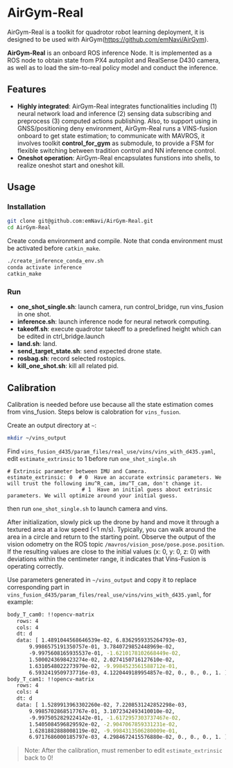 # AirGym-Real
AirGym-Real is a toolkit for quadrotor robot learning deployment, it is designed to be used with AirGym(https://github.com/emNavi/AirGym). 

**AirGym-Real** is an onboard ROS inference Node. It is implemented as a ROS node to obtain state from PX4 autopilot and RealSense D430 camera, as well as to load the sim-to-real policy model and conduct the inference.

## Features
- **Highly integrated**: AirGym-Real integrates functionalities including (1) neural network load and inference (2) sensing data subscribing and preprocess (3) computed actions publishing. Also, to support using in GNSS/positioning deny environment, AirGym-Real runs a VINS-fusion onboard to get state estimation; to communicate with MAVROS, it involves toolkit **control_for_gym** as submodule, to provide a FSM for flexible switching between tradition control and NN inference control.
- **Oneshot operation**: AirGym-Real encapsulates funstions into shells, to realize oneshot start and oneshot kill.

## Usage
### Installation
```bash
git clone git@github.com:emNavi/AirGym-Real.git
cd AirGym-Real
```
Create conda environment and compile. Note that conda environment must be activated before `catkin_make`.
```bash
./create_inference_conda_env.sh
conda activate inference
catkin_make
```

### Run
- **one_shot_single.sh**: launch camera, run control_bridge, run vins_fusion in one shot.
- **inference.sh**: launch inference node for neural network computing.
- **takeoff.sh**: execute quadrotor takeoff to a predefined height which can be edited in ctrl_bridge.launch
- **land.sh**: land.
- **send_target_state.sh**: send expected drone state.
- **rosbag.sh**: record selected rostopics.
- **kill_one_shot.sh**: kill all related pid.

## Calibration
Calibration is needed before use because all the state estimation comes from vins_fusion. Steps below is calobration for `vins_fusion`.

Create an output directory at `~`:
```bash
mkdir ~/vins_output
```

Find `vins_fusion_d435/param_files/real_use/vins/vins_with_d435.yaml`, edit `estimate_extrinsic` to 1 before run `one_shot_single.sh`
```
# Extrinsic parameter between IMU and Camera.
estimate_extrinsic: 0  # 0  Have an accurate extrinsic parameters. We will trust the following imu^R_cam, imu^T_cam, don't change it.
                        # 1  Have an initial guess about extrinsic parameters. We will optimize around your initial guess.
```
then run `one_shot_single.sh` to launch camera and vins. 

After initialization, slowly pick up the drone by hand and move it through a textured area at a low speed (<1 m/s). Typically, you can walk around the area in a circle and return to the starting point. Observe the output of the vision odometry on the ROS topic `/mavros/vision_pose/pose.pose.position`. If the resulting values are close to the initial values (x: 0, y: 0, z: 0) with deviations within the centimeter range, it indicates that Vins-Fusion is operating correctly.

Use parameters generated in `~/vins_output` and copy it to replace corresponding part in `vins_fusion_d435/param_files/real_use/vins/vins_with_d435.yaml`, for example:
```bash
body_T_cam0: !!opencv-matrix
   rows: 4
   cols: 4
   dt: d
   data: [ 1.4891044568646539e-02, 6.8362959335264793e-03,
       9.9986575191350757e-01, 3.7840729852448969e-02,
       -9.9975608165935537e-01, -1.6210178102668449e-02,
       1.5000243698423274e-02, 2.0274150716127610e-02,
       1.6310548022273979e-02, -9.9984523561588712e-01,
       6.5932419509737716e-03, 4.1220449189954857e-02, 0., 0., 0., 1. ]
body_T_cam1: !!opencv-matrix
   rows: 4
   cols: 4
   dt: d
   data: [ 1.5289913963302260e-02, 7.2208531242852298e-03,
       9.9985702868517767e-01, 3.1072342493410010e-02,
       -9.9975052829224142e-01, -1.6172957303737467e-02,
       1.5405084596829592e-02, -2.9047067859331231e-02,
       1.6281882888008119e-02, -9.9984313506280009e-01,
       6.9717686000185797e-03, 4.2984672415576880e-02, 0., 0., 0., 1. ]
```
> Note: After the calibration, must remenber to edit `estimate_extrinsic` back to 0!